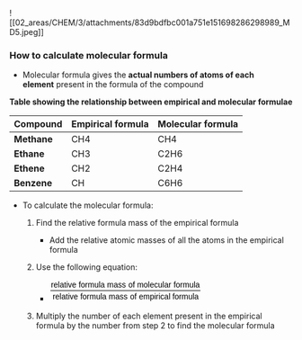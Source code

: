 
![[02_areas/CHEM/3/attachments/83d9bdfbc001a751e151698286298989_MD5.jpeg]]
### How to calculate molecular formula

- Molecular formula gives the **actual numbers of atoms of each element** present in the formula of the compound
    

**Table showing the relationship between empirical and molecular formulae**

|**Compound**|**Empirical formula**|**Molecular formula**|
|---|---|---|
|**Methane**|CH4|CH4|
|**Ethane**|CH3|C2H6|
|**Ethene**|CH2|C2H4|
|**Benzene**|CH|C6H6|

- To calculate the molecular formula:
    
    1. Find the relative formula mass of the empirical formula
        
        - Add the relative atomic masses of all the atoms in the empirical formula
            
    2. Use the following equation:
        
        - ![fraction numerator relative space formula space mass space of space molecular space formula over denominator relative space formula space mass space of space empirical space formula end fraction](data:image/svg+xml;charset=utf8,%3Csvg%20xmlns%3D%22http%3A%2F%2Fwww.w3.org%2F2000%2Fsvg%22%20xmlns%3Awrs%3D%22http%3A%2F%2Fwww.wiris.com%2Fxml%2Fmathml-extension%22%20height%3D%2239%22%20width%3D%22272%22%20wrs%3Abaseline%3D%2224%22%3E%3C!--MathML%3A%20%3Cmath%20xmlns%3D%22http%3A%2F%2Fwww.w3.org%2F1998%2FMath%2FMathML%22%20class%3D%22wrs_chemistry%22%20style%3D%22font-family%3AArial%22%3E%3Cmstyle%20mathsize%3D%2214px%22%3E%3Cmfrac%3E%3Cmrow%3E%3Cmi%3Erelative%3C%2Fmi%3E%3Cmo%3E%26%23xA0%3B%3C%2Fmo%3E%3Cmi%3Eformula%3C%2Fmi%3E%3Cmo%3E%26%23xA0%3B%3C%2Fmo%3E%3Cmi%3Emass%3C%2Fmi%3E%3Cmo%3E%26%23xA0%3B%3C%2Fmo%3E%3Cmi%3Eof%3C%2Fmi%3E%3Cmo%3E%26%23xA0%3B%3C%2Fmo%3E%3Cmi%3Emolecular%3C%2Fmi%3E%3Cmo%3E%26%23xA0%3B%3C%2Fmo%3E%3Cmi%3Eformula%3C%2Fmi%3E%3C%2Fmrow%3E%3Cmrow%3E%3Cmi%3Erelative%3C%2Fmi%3E%3Cmo%3E%26%23xA0%3B%3C%2Fmo%3E%3Cmi%3Eformula%3C%2Fmi%3E%3Cmo%3E%26%23xA0%3B%3C%2Fmo%3E%3Cmi%3Emass%3C%2Fmi%3E%3Cmo%3E%26%23xA0%3B%3C%2Fmo%3E%3Cmi%3Eof%3C%2Fmi%3E%3Cmo%3E%26%23xA0%3B%3C%2Fmo%3E%3Cmi%3Eempirical%3C%2Fmi%3E%3Cmo%3E%26%23xA0%3B%3C%2Fmo%3E%3Cmi%3Eformula%3C%2Fmi%3E%3C%2Fmrow%3E%3C%2Fmfrac%3E%3C%2Fmstyle%3E%3C%2Fmath%3E--%3E%3Cdefs%3E%3Cstyle%20type%3D%22text%2Fcss%22%3Etext%7Bfill%3A%23000000%3B%7D%3C%2Fstyle%3E%3C%2Fdefs%3E%3Cline%20stroke%3D%22%23000000%22%20stroke-linecap%3D%22square%22%20stroke-width%3D%221%22%20x1%3D%222.5%22%20x2%3D%22268.5%22%20y1%3D%2219.5%22%20y2%3D%2219.5%22%2F%3E%3Ctext%20font-family%3D%22Arial%22%20font-size%3D%2214%22%20text-anchor%3D%22middle%22%20x%3D%2225.5%22%20y%3D%2214%22%3Erelative%3C%2Ftext%3E%3Ctext%20font-family%3D%22Arial%22%20font-size%3D%2214%22%20text-anchor%3D%22middle%22%20x%3D%2275.5%22%20y%3D%2214%22%3Eformula%3C%2Ftext%3E%3Ctext%20font-family%3D%22Arial%22%20font-size%3D%2214%22%20text-anchor%3D%22middle%22%20x%3D%22119.5%22%20y%3D%2214%22%3Emass%3C%2Ftext%3E%3Ctext%20font-family%3D%22Arial%22%20font-size%3D%2214%22%20text-anchor%3D%22middle%22%20x%3D%22146.5%22%20y%3D%2214%22%3Eof%3C%2Ftext%3E%3Ctext%20font-family%3D%22Arial%22%20font-size%3D%2214%22%20text-anchor%3D%22middle%22%20x%3D%22186.5%22%20y%3D%2214%22%3Emolecular%3C%2Ftext%3E%3Ctext%20font-family%3D%22Arial%22%20font-size%3D%2214%22%20text-anchor%3D%22middle%22%20x%3D%22244.5%22%20y%3D%2214%22%3Eformula%3C%2Ftext%3E%3Ctext%20font-family%3D%22Arial%22%20font-size%3D%2214%22%20text-anchor%3D%22middle%22%20x%3D%2228.5%22%20y%3D%2235%22%3Erelative%3C%2Ftext%3E%3Ctext%20font-family%3D%22Arial%22%20font-size%3D%2214%22%20text-anchor%3D%22middle%22%20x%3D%2278.5%22%20y%3D%2235%22%3Eformula%3C%2Ftext%3E%3Ctext%20font-family%3D%22Arial%22%20font-size%3D%2214%22%20text-anchor%3D%22middle%22%20x%3D%22122.5%22%20y%3D%2235%22%3Emass%3C%2Ftext%3E%3Ctext%20font-family%3D%22Arial%22%20font-size%3D%2214%22%20text-anchor%3D%22middle%22%20x%3D%22149.5%22%20y%3D%2235%22%3Eof%3C%2Ftext%3E%3Ctext%20font-family%3D%22Arial%22%20font-size%3D%2214%22%20text-anchor%3D%22middle%22%20x%3D%22187.5%22%20y%3D%2235%22%3Eempirical%3C%2Ftext%3E%3Ctext%20font-family%3D%22Arial%22%20font-size%3D%2214%22%20text-anchor%3D%22middle%22%20x%3D%22242.5%22%20y%3D%2235%22%3Eformula%3C%2Ftext%3E%3C%2Fsvg%3E)




            
    3. Multiply the number of each element present in the empirical formula by the number from step 2 to find the molecular formula


